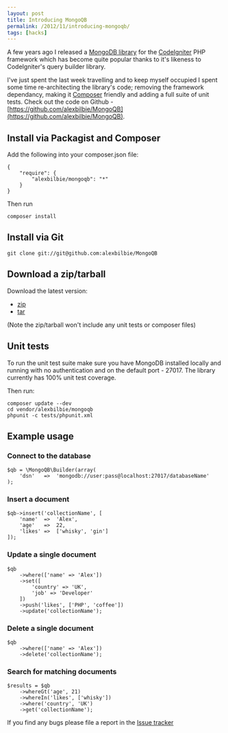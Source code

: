 ```yaml
---
layout: post
title: Introducing MongoQB
permalink: /2012/11/introducing-mongoqb/
tags: [hacks]
---
```


A few years ago I released a [MongoDB library](https://github.com/alexbilbie/codeigniter-mongodb-library) for the [CodeIgniter](http://codeigniter.com/) PHP framework which has become quite popular thanks to it's likeness to CodeIgniter's query builder library.

I've just spent the last week travelling and to keep myself occupied I spent some time re-architecting the library's code; removing the framework dependancy, making it [Composer](http://getcomposer.org/) friendly and adding a full suite of unit tests. Check out the code on Github - [https://github.com/alexbilbie/MongoQB](https://github.com/alexbilbie/MongoQB).

## Install via Packagist and Composer

Add the following into your composer.json file:

<pre><code data-language="javascript">{
	"require": {
		"alexbilbie/mongoqb": "*"
	}
}
</code></pre>

Then run

<pre><code data-language="shell">composer install
</code></pre>

## Install via Git

<pre><code data-language="shell">git clone git://git@github.com:alexbilbie/MongoQB
</code></pre>

## Download a zip/tarball

Download the latest version:

* [zip](https://github.com/alexbilbie/MongoQB/archive/master.zip)
* [tar](https://github.com/alexbilbie/MongoQB/archive/master.tar.gz)

(Note the zip/tarball won't include any unit tests or composer files)

## Unit tests

To run the unit test suite make sure you have MongoDB installed locally and running with no authentication and on the default port - 27017. The library currently has 100% unit test coverage.

Then run:

<pre><code data-language="shell">composer update --dev
cd vendor/alexbilbie/mongoqb
phpunit -c tests/phpunit.xml
</code></pre>

## Example usage

### Connect to the database

<pre><code data-language="php">$qb = \MongoQB\Builder(array(
	'dsn'	=>	'mongodb://user:pass@localhost:27017/databaseName'
);
</code></pre>

### Insert a document

<pre><code data-language="php">$qb->insert('collectionName', [
	'name'	=>	'Alex',
	'age'	=>	22,
	'likes'	=>	['whisky', 'gin']
]);
</code></pre>

### Update a single document

<pre><code data-language="php">$qb
	->where(['name' => 'Alex'])
	->set([
		'country' => 'UK',
		'job' => 'Developer'
	])
	->push('likes', ['PHP', 'coffee'])
	->update('collectionName');
</code></pre>

### Delete a single document

<pre><code data-language="php">$qb
	->where(['name' => 'Alex'])
	->delete('collectionName');
</code></pre>

### Search for matching documents

<pre><code data-language="php">$results = $qb
	->whereGt('age', 21)
	->whereIn('likes', ['whisky'])
	->where('country', 'UK')
	->get('collectionName');
</code></pre>

If you find any bugs please file a report in the [Issue tracker](https://github.com/alexbilbie/MongoQB/Issues)